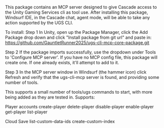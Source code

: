 This package contains an MCP server designed to give Cascade access to the Unity Gaming Services cli as tool use. 
After installing this package, Windsurf IDE, in the Cascade chat, agent mode, will be able to take any action supported by the UGS CLI. 

To install:
Step 1
In Unity, open up the Package Manager, click the Add Package drop down and click "Install package from git url" and paste in: 
https://github.com/GauntletRunner2025/ugs-cli-mcp-core-package.git

Step 2
If the package imports successfully, use the dropdown under Tools to 'Configure MCP server'. If you have no MCP config file, this package will create one. If one already exists, it'll attempt to add to it. 

Step 3
In the MCP server window in Windsurf (the hammer icon) click Refresh and verify that the ugs-cli-mcp server is found, and providing some number of tools. 

This supports a small number of tools/ugs commands to start, with more being added as they are tested in.
Supports:

Player accounts
  create-player
  delete-player
  disable-player
  enable-player
  get-player
  list-player
  
Cloud Save
  list-custom-data-ids
  create-custom-index
